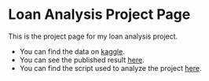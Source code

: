 # Loan Analysis Project Page

This is the project page for my loan analysis project. 

* You can find the data on [kaggle](https://www.kaggle.com/wendykan/lending-club-loan-data).
* You can see the published result [here](https://tommyhughes.github.io/LoanAnalysisProjectPage/).
* You can find the script used to analyze the project [here](https://github.com/TommyHughes/LoanAnalysis).
